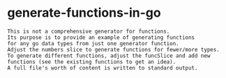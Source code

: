 # generate-functions-in-go

    This is not a comprehensive generator for functions.
    Its purpose is to provide an example of generating functions
    for any go data types from just one generator function.
    Adjust the numbers slice to generate functions for fewer/more types.
    To generate different functions, adjust the funcSlice and add new functions (see the existing functions to get an idea).
    A full file's worth of content is written to standard output.
